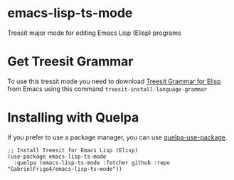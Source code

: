 # emacs-lisp-ts-mode
Treesit major mode for editing Emacs Lisp (Elisp) programs

# Get Treesit Grammar
To use this tressit mode you need to download [Treesit Grammar for Elisp](https://github.com/Wilfred/tree-sitter-elisp) from Emacs using this command `treesit-install-language-grammar`

# Installing with Quelpa
If you prefer to use a package manager, you can use [quelpa-use-package](https://github.com/quelpa/quelpa-use-package).

```elisp
;; Install Treesit for Emacs Lisp (Elisp) 
(use-package emacs-lisp-ts-mode
  :quelpa (emacs-lisp-ts-mode :fetcher github :repo "GabrielFrigo4/emacs-lisp-ts-mode"))
```
